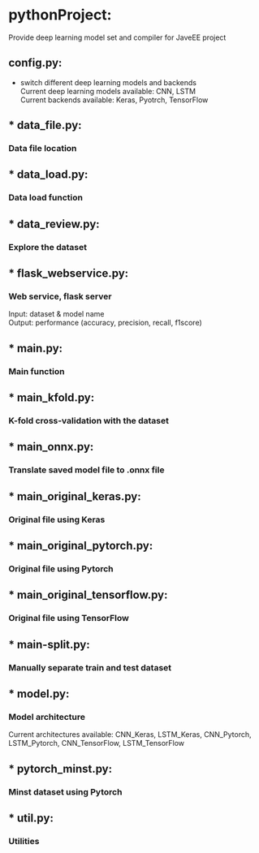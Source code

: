 # pythonProject: 
Provide deep learning model set and compiler for JaveEE project

## config.py:

* switch different deep learning models and backends   
Current deep learning models available: CNN, LSTM  
Current backends available: Keras, Pyotrch, TensorFlow

## * data_file.py: 
### Data file location

## * data_load.py: 
### Data load function

## * data_review.py:
### Explore the dataset

## * flask_webservice.py: 
### Web service, flask server
Input: dataset & model name  
Output: performance (accuracy, precision, recall, f1score)

## * main.py: 
### Main function

## * main_kfold.py: 
### K-fold cross-validation with the dataset

## * main_onnx.py: 
### Translate saved model file to .onnx file

## * main_original_keras.py: 
### Original file using Keras

## * main_original_pytorch.py: 
### Original file using Pytorch

## * main_original_tensorflow.py: 
### Original file using TensorFlow

## * main-split.py: 
### Manually separate train and test dataset

## * model.py: 
### Model architecture
Current architectures available: CNN_Keras, LSTM_Keras, CNN_Pytorch, LSTM_Pytorch, CNN_TensorFlow, LSTM_TensorFlow

## * pytorch_minst.py: 
### Minst dataset using Pytorch

## * util.py: 
### Utilities

